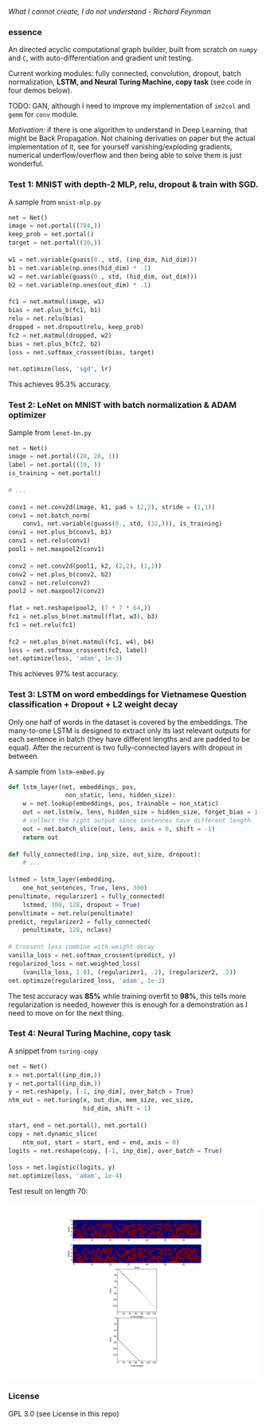 *What I cannot create, I do not understand - Richard Feynman*

### essence

An directed acyclic computational graph builder, built from scratch on `numpy` and `C`, with auto-differentiation and gradient unit testing.

Current working modules: fully connected, convolution, dropout, batch normalization, **LSTM, and Neural Turing Machine, copy task** (see code in four demos below).

TODO: GAN, although I need to improve my implementation of `im2col` and `gemm` for `conv` module.

*Motivation:* if there is one algorithm to understand in Deep Learning, that might be Back Propagation. Not chaining derivaties on paper but the actual implementation of it, see for yourself vanishing/exploding gradients, numerical underflow/overflow and then being able to solve them is just wonderful.

### Test 1: MNIST with depth-2 MLP, relu, dropout & train with SGD.

A sample from `mnist-mlp.py`

```python
net = Net()
image = net.portal((784,))
keep_prob = net.portal()
target = net.portal((10,))

w1 = net.variable(guass(0., std, (inp_dim, hid_dim)))
b1 = net.variable(np.ones(hid_dim) * .1)
w2 = net.variable(guass(0., std, (hid_dim, out_dim)))
b2 = net.variable(np.ones(out_dim) * .1)

fc1 = net.matmul(image, w1)
bias = net.plus_b(fc1, b1)
relu = net.relu(bias)
dropped = net.dropout(relu, keep_prob)
fc2 = net.matmul(dropped, w2)
bias = net.plus_b(fc2, b2)
loss = net.softmax_crossent(bias, target)

net.optimize(loss, 'sgd', lr)
```
This achieves 95.3% accuracy.

### Test 2: LeNet on MNIST with batch normalization & ADAM optimizer

Sample from `lenet-bn.py`

```python
net = Net()
image = net.portal((28, 28, 1))
label = net.portal((10, ))
is_training = net.portal()

# ...

conv1 = net.conv2d(image, k1, pad = (2,2), stride = (1,1))
conv1 = net.batch_norm(
    conv1, net.variable(guass(0., std, (32,))), is_training)
conv1 = net.plus_b(conv1, b1)
conv1 = net.relu(conv1)
pool1 = net.maxpool2(conv1)

conv2 = net.conv2d(pool1, k2, (2,2), (1,1))
conv2 = net.plus_b(conv2, b2)
conv2 = net.relu(conv2)
pool2 = net.maxpool2(conv2)

flat = net.reshape(pool2, (7 * 7 * 64,))
fc1 = net.plus_b(net.matmul(flat, w3), b3)
fc1 = net.relu(fc1)

fc2 = net.plus_b(net.matmul(fc1, w4), b4)
loss = net.softmax_crossent(fc2, label)
net.optimize(loss, 'adam', 1e-3)
```

This achieves 97% test accuracy.

### Test 3: LSTM on word embeddings for Vietnamese Question classification + Dropout + L2 weight decay

Only one half of words in the dataset is covered by the embeddings. The many-to-one LSTM is designed to extract only its last relevant outputs for each sentence in batch (they have different lengths and are padded to be equal). After the recurrent is two fully-connected layers with dropout in between.

A sample from `lstm-embed.py`

```python
def lstm_layer(net, embeddings, pos, 
                non_static, lens, hidden_size):
    w = net.lookup(embeddings, pos, trainable = non_static)
    out = net.lstm(w, lens, hidden_size = hidden_size, forget_bias = 1.5)
    # collect the right output since sentences have different length
    out = net.batch_slice(out, lens, axis = 0, shift = -1) 
    return out

def fully_connected(inp, inp_size, out_size, dropout):
    # ...

lstmed = lstm_layer(embedding, 
    one_hot_sentences, True, lens, 300)
penultimate, regularizer1 = fully_connected(
    lstmed, 300, 128, dropout = True)
penultimate = net.relu(penultimate)
predict, regularizer2 = fully_connected(
    penultimate, 128, nclass)

# Crossent loss combine with weight decay
vanilla_loss = net.softmax_crossent(predict, y)
regularized_loss = net.weighted_loss(
    (vanilla_loss, 1.0), (regularizer1, .2), (regularizer2, .2))
net.optimize(regularized_loss, 'adam', 1e-3)
```

The test accuracy was **85%** while training overfit to **98%**, this tells more regularization is needed, however this is enough for a demonstration as I need to move on for the next thing.

### Test 4: Neural Turing Machine, copy task

A snippet from `turing-copy`

```python
net = Net()
x = net.portal((inp_dim,))
y = net.portal((inp_dim,))
y = net.reshape(y, [-1, inp_dim], over_batch = True)
ntm_out = net.turing(x, out_dim, mem_size, vec_size,
                     hid_dim, shift = 1)

start, end = net.portal(), net.portal()
copy = net.dynamic_slice(
    ntm_out, start = start, end = end, axis = 0)
logits = net.reshape(copy, [-1, inp_dim], over_batch = True)

loss = net.logistic(logits, y)
net.optimize(loss, 'adam', 1e-4)
```
Test result on length 70:

![img](turing.png)


### License
GPL 3.0 (see License in this repo)